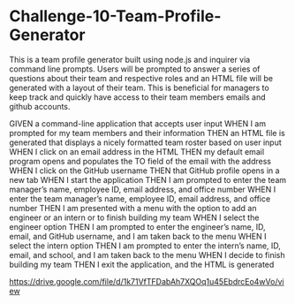 # Challenge-10-Team-Profile-Generator

This is a team profile generator built using node.js and inquirer via command line prompts. Users will be prompted to answer a series of questions about their team and respective roles and an HTML file will be generated with a layout of their team. This is beneficial for managers to keep track and quickly have access to their team members emails and github accounts. 

GIVEN a command-line application that accepts user input
WHEN I am prompted for my team members and their information
THEN an HTML file is generated that displays a nicely formatted team roster based on user input
WHEN I click on an email address in the HTML
THEN my default email program opens and populates the TO field of the email with the address
WHEN I click on the GitHub username
THEN that GitHub profile opens in a new tab
WHEN I start the application
THEN I am prompted to enter the team manager’s name, employee ID, email address, and office number
WHEN I enter the team manager’s name, employee ID, email address, and office number
THEN I am presented with a menu with the option to add an engineer or an intern or to finish building my team
WHEN I select the engineer option
THEN I am prompted to enter the engineer’s name, ID, email, and GitHub username, and I am taken back to the menu
WHEN I select the intern option
THEN I am prompted to enter the intern’s name, ID, email, and school, and I am taken back to the menu
WHEN I decide to finish building my team
THEN I exit the application, and the HTML is generated

https://drive.google.com/file/d/1k71VfTFDabAh7XQOq1u45EbdrcEo4wVo/view